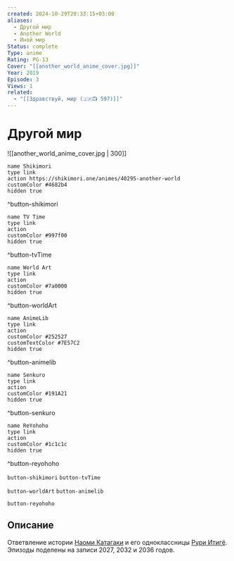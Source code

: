 ```yaml
---
created: 2024-10-29T20:33:15+03:00
aliases:
  - Другой мир
  - Another World
  - Иной мир
Status: complete
Type: anime
Rating: PG-13
Cover: "[[another_world_anime_cover.jpg]]"
Year: 2019
Episode: 3
Views: 1
related:
  - "[[Здравствуй, мир (🇯🇵📺 597)]]"
---
```


# Другой мир

![[another_world_anime_cover.jpg | 300]]

```button
name Shikimori
type link
action https://shikimori.one/animes/40295-another-world
customColor #4682b4
hidden true
```
^button-shikimori

```button
name TV Time
type link
action 
customColor #997f00
hidden true
```
^button-tvTime

```button
name World Art
type link
action 
customColor #7a0000
hidden true
```
^button-worldArt

```button
name AnimeLib
type link
action 
customColor #252527
customTextColor #7E57C2
hidden true
```
^button-animelib

```button
name Senkuro
type link
action 
customColor #191A21
hidden true
```
^button-senkuro

```button
name ReYohoho
type link
action 
customColor #1c1c1c
hidden true
```
^button-reyohoho



`button-shikimori` `button-tvTime`

`button-worldArt` `button-animelib`

`button-reyohoho`

## Описание

Ответвление истории [Наоми Катагаки](https://shikimori.one/characters/176801-naomi-katagaki) и его одноклассницы [Рури Итигё](https://shikimori.one/characters/176800-ruri-ichigyou). Эпизоды поделены на записи 2027, 2032 и 2036 годов.
